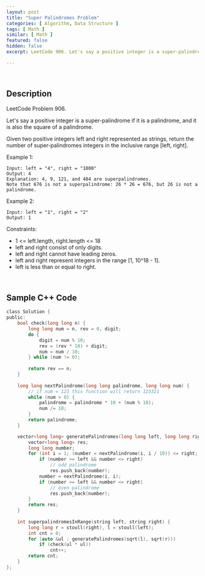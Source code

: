 ```yaml
---
layout: post
title: "Super Palindromes Problem"
categories: [ Algorithm, Data Structure ]
tags: [ Math ]
similar: [ Math ]
featured: false
hidden: false
excerpt: LeetCode 906. Let's say a positive integer is a super-palindrome if it is a palindrome, and it is also the square of a palindrome.

---
```


<br />

## Description

LeetCode Problem 906.

Let's say a positive integer is a super-palindrome if it is a palindrome, and it is also the square of a palindrome.

Given two positive integers left and right represented as strings, return the number of super-palindromes integers in the inclusive range [left, right].

Example 1:
```
Input: left = "4", right = "1000"
Output: 4
Explanation: 4, 9, 121, and 484 are superpalindromes.
Note that 676 is not a superpalindrome: 26 * 26 = 676, but 26 is not a palindrome.
```

Example 2:
```
Input: left = "1", right = "2"
Output: 1
```

Constraints:
* 1 <= left.length, right.length <= 18
* left and right consist of only digits.
* left and right cannot have leading zeros.
* left and right represent integers in the range [1, 10^18 - 1].
* left is less than or equal to right.

<br />

## Sample C++ Code


```c
class Solution {
public:
    bool check(long long n) {
        long long num = n, rev = 0, digit;
        do {
            digit = num % 10;
            rev = (rev * 10) + digit;
            num = num / 10;
        } while (num != 0);
        
        return rev == n;
    }
    
    long long nextPalindrome(long long palindrome, long long num) { 
        // if num = 123 this function will return 123321
        while (num > 0) {
            palindrome = palindrome * 10 + (num % 10);
            num /= 10;
        }
        return palindrome;
    }

    vector<long long> generatePalindromes(long long left, long long right) {
        vector<long long> res; 
        long long number;
        for (int i = 1; (number = nextPalindrome(i, i / 10)) <= right; i++) {
            if (number >= left && number <= right) 
                // odd palindrome 
                res.push_back(number); 
            number = nextPalindrome(i, i); 
            if (number >= left && number <= right) 
                // even palindrome
                res.push_back(number);
        }
        return res;
    }
    
    int superpalindromesInRange(string left, string right) {
        long long r = stoull(right), l = stoull(left);
        int cnt = 0;
        for (auto &ul : generatePalindromes(sqrt(l), sqrt(r)))
            if (check(ul * ul))
                cnt++;
        return cnt;
    }
};
```



